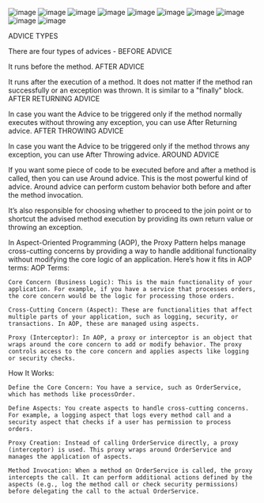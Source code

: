 ![image](https://github.com/user-attachments/assets/458db2da-b054-467e-98df-5f1725c00eff)
![image](https://github.com/user-attachments/assets/7f82419d-6efe-4d15-99e8-184150ee4bcb)
![image](https://github.com/user-attachments/assets/91bea8b8-c620-4a0b-a9e9-7e54a4219ad8)
![image](https://github.com/user-attachments/assets/faa91e9d-009d-4646-8d10-92d1050cc332)
![image](https://github.com/user-attachments/assets/d0df1624-6cc8-4e74-ac26-79c1f6a1022f)
![image](https://github.com/user-attachments/assets/729ab8ff-7e03-4f6e-b987-148244cea392)
![image](https://github.com/user-attachments/assets/3362d5f3-2601-466e-be13-71e6fc9057cf)
![image](https://github.com/user-attachments/assets/9a8eac78-7233-4e10-b06f-0c9f8c4118c8)
![image](https://github.com/user-attachments/assets/b6a7d224-19ce-4b82-8c8e-9d5c6ed3e6e4)
![image](https://github.com/user-attachments/assets/f1564824-df83-4794-8866-337af01ff4d7)

ADVICE TYPES

There are four types of advices -
BEFORE ADVICE

It runs before the method.
AFTER ADVICE

It runs after the execution of a method. It does not matter if the method ran successfully or an exception was thrown. It is similar to a "finally" block.
AFTER RETURNING ADVICE

In case you want the Advice to be triggered only if the method normally executes without throwing any exception, you can use After Returning advice.
AFTER THROWING ADVICE

In case you want the Advice to be triggered only if the method throws any exception, you can use After Throwing advice.
AROUND ADVICE

If you want some piece of code to be executed before and after a method is called, then you can use Around advice. This is the most powerful kind of advice. Around advice can perform custom behavior both before and after the method invocation.

It’s also responsible for choosing whether to proceed to the join point or to shortcut the advised method execution by providing its own return value or throwing an exception.



In Aspect-Oriented Programming (AOP), the Proxy Pattern helps manage cross-cutting concerns by providing a way to handle additional functionality without modifying the core logic of an application. Here’s how it fits in AOP terms:
AOP Terms:

    Core Concern (Business Logic): This is the main functionality of your application. For example, if you have a service that processes orders, the core concern would be the logic for processing those orders.

    Cross-Cutting Concern (Aspect): These are functionalities that affect multiple parts of your application, such as logging, security, or transactions. In AOP, these are managed using aspects.

    Proxy (Interceptor): In AOP, a proxy or interceptor is an object that wraps around the core concern to add or modify behavior. The proxy controls access to the core concern and applies aspects like logging or security checks.

How It Works:

    Define the Core Concern: You have a service, such as OrderService, which has methods like processOrder.

    Define Aspects: You create aspects to handle cross-cutting concerns. For example, a logging aspect that logs every method call and a security aspect that checks if a user has permission to process orders.

    Proxy Creation: Instead of calling OrderService directly, a proxy (interceptor) is used. This proxy wraps around OrderService and manages the application of aspects.

    Method Invocation: When a method on OrderService is called, the proxy intercepts the call. It can perform additional actions defined by the aspects (e.g., log the method call or check security permissions) before delegating the call to the actual OrderService.
